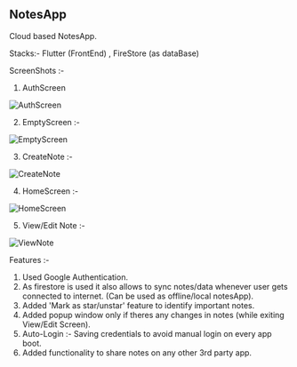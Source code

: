 ## NotesApp

Cloud based NotesApp.

Stacks:- Flutter (FrontEnd) , FireStore (as dataBase)



ScreenShots :- 

1. AuthScreen

![AuthScreen](https://user-images.githubusercontent.com/22179567/131090176-47ee5f5c-c653-4353-abb6-9444a09c62f3.jpg)

2. EmptyScreen :- 

![EmptyScreen](https://user-images.githubusercontent.com/22179567/131090396-495822b9-0aa8-466b-bca6-dd77aca40887.jpg)

3. CreateNote :- 

![CreateNote](https://user-images.githubusercontent.com/22179567/131090505-092775e8-da84-47c1-9dc8-9872000b87d8.jpg)

4. HomeScreen :- 
 
![HomeScreen](https://user-images.githubusercontent.com/22179567/131090553-28594f85-6f7d-4bd7-b22b-9a0194b5ea1a.jpg)

5. View/Edit Note :- 

![ViewNote](https://user-images.githubusercontent.com/22179567/131090625-da20015c-a8dd-439d-a9dc-0b1cae076aee.jpg)


Features :-

1. Used Google Authentication.
2. As firestore is used it also allows to sync notes/data whenever user gets connected to internet. (Can be used as offline/local notesApp).
3. Added 'Mark as star/unstar' feature to identify important notes.
4. Added popup window only if theres any changes in notes (while exiting View/Edit Screen).
5. Auto-Login :- Saving credentials to avoid manual login on every app boot.
6. Added functionality to share notes on any other 3rd party app.






